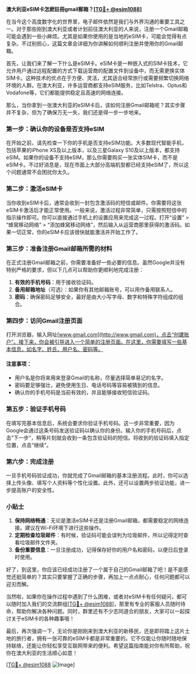 **澳大利亚eSIM卡怎麽註冊gmail郵箱？[[TG💪+ @esim1088](https://t.me/s/esim1088)]**

在当今这个高度数字化的世界里，电子邮件依然是我们与外界沟通的重要工具之一。对于那些刚到澳大利亚或者计划前往澳大利亚的人来说，注册一个Gmail邮箱可能会遇到一些小麻烦。尤其是如果你使用的是当地的eSIM卡，可能会觉得有点复杂。不过别担心，这篇文章会详细为你讲解如何顺利注册并使用你的Gmail邮箱。

首先，让我们来了解一下什么是eSIM卡。eSIM卡是一种嵌入式的SIM卡技术，它允许用户通过远程配置的方式下载运营商的配置文件到设备中，而无需更换实体SIM卡。这种技术的优点在于方便、灵活，尤其适合经常旅行或需要频繁切换网络环境的人群。在澳大利亚，许多运营商都支持eSIM服务，比如Telstra、Optus和Vodafone等，它们都能提供稳定且高速的网络连接。

那么，当你拿到一张澳大利亚的eSIM卡后，该如何注册Gmail邮箱呢？其实步骤并不复杂，但为了确保万无一失，我们还是得一步一步地来。

### 第一步：确认你的设备是否支持eSIM

在开始之前，请先检查一下你的手机是否支持eSIM功能。大多数现代智能手机，包括苹果的iPhone XS及以上版本，以及三星Galaxy S10及以上版本，都支持eSIM。如果你的设备不支持eSIM，那么你需要购买一张实体SIM卡，而不是eSIM卡。不过好消息是，现在市面上大部分高端机型都已经支持eSIM了，所以这个问题通常不会困扰你太久。

### 第二步：激活eSIM卡

当你收到eSIM卡后，通常会收到一封包含激活码的短信或邮件。你需要将这张eSIM卡激活后才能正常使用。一般来说，激活过程非常简单，只需按照短信中的指示操作即可。你可以直接通过手机上的设置应用来完成这一过程。打开“设置” > “蜂窝移动网络” > “添加蜂窝移动网络”，然后输入从运营商那里获得的激活码。如果一切正常，你的eSIM卡应该很快就能激活并开始工作了。

### 第三步：准备注册Gmail邮箱所需的材料

在正式注册Gmail邮箱之前，你需要准备好一些必要的信息。虽然Google并没有特别严格的要求，但以下几点可以帮助你更顺利地完成注册：

1. **有效的手机号码**：用于接收验证码。
2. **备用邮箱地址**（可选）：如果你有其他邮箱账号，可以用作备用联系人。
3. **密码**：确保密码足够安全，最好是由大小写字母、数字和特殊字符组成的组合。

### 第四步：访问Gmail注册页面

打开浏览器，输入网址[www.gmail.com](http://www.gmail.com)，点击“创建账户”。接下来，你会被引导进入一个简单的注册页面。在这里，你需要填写一些基本信息，如名字、姓氏、用户名、密码等。

#### 注意事项：
- 用户名是你将来用来登录Gmail的名称，尽量选择简单易记的名字。
- 密码要足够强壮，避免使用生日、电话号码等容易被猜到的信息。
- 确认你的手机号码是当前有效的，并且能够接收短信验证码。

### 第五步：验证手机号码

在填写完基本信息后，系统会要求你验证手机号码。这一步非常重要，因为Google会通过这条号码发送验证码以确认你的身份。输入你的手机号码后，点击“下一步”，稍等片刻就会收到一条包含验证码的短信。将收到的验证码填入指定位置，点击“继续”。

### 第六步：完成注册

一旦手机号码验证成功，你就完成了Gmail邮箱的基本注册流程。此时，你可以选择上传头像、填写个人资料等个性化设置。此外，还可以设置两步验证功能，进一步提高账户的安全性。

### 小贴士

1. **保持网络畅通**：无论是激活eSIM卡还是注册Gmail邮箱，都需要稳定的网络连接。建议在Wi-Fi环境下进行这些操作。
2. **定期检查垃圾邮件**：有时候，验证码可能会误判为垃圾邮件，所以记得定时查看垃圾邮件文件夹。
3. **备份重要信息**：一旦注册成功，记得保存好你的用户名和密码，以便日后登录时使用。

好了，到这里，你应该已经成功注册了一个属于自己的Gmail邮箱了吧！是不是感觉还挺简单的？其实只要掌握了正确的步骤，再加上一点点耐心，任何问题都可以迎刃而解。

当然啦，如果你在操作过程中遇到了什么困难，或者对eSIM卡有任何疑问，都可以随时加入我们的交流群组[[TG💪+ @esim1088](https://t.me/s/esim1088)]，那里有专业的客服人员随时待命，帮助你解决各种问题。同时，群里还有不少志同道合的朋友，大家可以一起探讨关于eSIM卡的各种趣事哦！

最后，再次强调一下，无论你是刚刚来到澳大利亚的新移民，还是即将踏上这片土地的旅行者，拥有一张可靠的eSIM卡都是非常重要的。它不仅能让你随时随地保持联络，还能让你轻松享受互联网带来的便利。希望这篇指南能对你有所帮助，祝你在澳大利亚的生活顺心如意！

[[TG💪+ @esim1088](https://t.me/s/esim1088) ![Image](https://i.postimg.cc/4NQfJmqS/Snipaste-2025-05-13-00-14-12.png)]